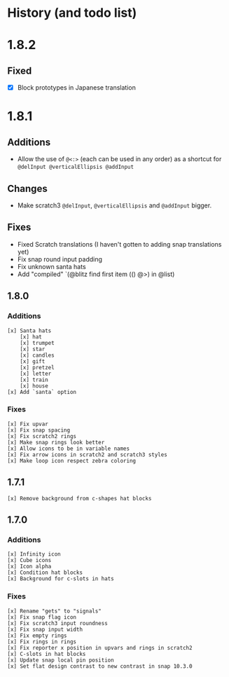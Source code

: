 # History (and todo list)

# 1.8.2
## Fixed
- [x] Block prototypes in Japanese translation

# 1.8.1
## Additions
- Allow the use of `@<:>` (each can be used in any order) as a shortcut for `@delInput @verticalEllipsis @addInput`
## Changes
- Make scratch3 `@delInput`, `@verticalEllipsis` and `@addInput` bigger.
## Fixes
- Fixed Scratch translations (I haven't gotten to adding snap translations yet)
- Fix snap round input padding
- Fix unknown santa hats
- Add "compiled" `(@blitz find first item (() @>) in @list)

## 1.8.0
### Additions
    [x] Santa hats
        [x] hat
        [x] trumpet
        [x] star
        [x] candles
        [x] gift
        [x] pretzel
        [x] letter
        [x] train
        [x] house
    [x] Add `santa` option
### Fixes
    [x] Fix upvar
    [x] Fix snap spacing
    [x] Fix scratch2 rings
    [x] Make snap rings look better
    [x] Allow icons to be in variable names
    [x] Fix arrow icons in scratch2 and scratch3 styles
    [x] Make loop icon respect zebra coloring

## 1.7.1
    [x] Remove background from c-shapes hat blocks

## 1.7.0
### Additions
    [x] Infinity icon
    [x] Cube icons
    [x] Icon alpha
    [x] Condition hat blocks
    [x] Background for c-slots in hats
### Fixes
    [x] Rename "gets" to "signals"
    [x] Fix snap flag icon
    [x] Fix scratch3 input roundness
    [x] Fix snap input width
    [x] Fix empty rings
    [x] Fix rings in rings
    [x] Fix reporter x position in upvars and rings in scratch2
    [x] C-slots in hat blocks
    [x] Update snap local pin position
    [x] Set flat design contrast to new contrast in snap 10.3.0
